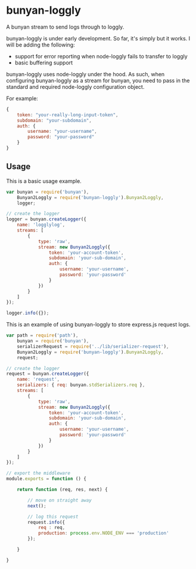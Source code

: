 bunyan-loggly
=============

A bunyan stream to send logs through to loggly.

bunyan-loggly is under early development. So far, it's simply but it works. I will be adding the following:

- support for error reporting when node-loggly fails to transfer to loggly
- basic buffering support

bunyan-loggly uses node-loggly under the hood. As such, when configuring bunyan-loggly as a stream for bunyan, you need to pass in the standard and required node-loggly configuration object.

For example:

```javascript
{
	token: "your-really-long-input-token",
	subdomain: "your-subdomain",
	auth: {
    	username: "your-username",
    	password: "your-password"
	}
}
```

## Usage

This is a basic usage example.

```javascript
var bunyan = require('bunyan'),
	Bunyan2Loggly = require('bunyan-loggly').Bunyan2Loggly,
	logger;

// create the logger
logger = bunyan.createLogger({
	name: 'logglylog',
	streams: [
		{
			type: 'raw',
			stream: new Bunyan2Loggly({
				token: 'your-account-token',
				subdomain: 'your-sub-domain',
				auth: {
					username: 'your-username',
					password: 'your-password'
				}
			})
		}
	]
});

logger.info({});
```

This is an example of using bunyan-loggly to store express.js request logs.

```javascript
var path = require('path'),
	bunyan = require('bunyan'),
	serializerRequest = require('../lib/serializer-request'),
	Bunyan2Loggly = require('bunyan-loggly').Bunyan2Loggly,
	request;

// create the logger
request = bunyan.createLogger({
	name: 'request',
	serializers: { req: bunyan.stdSerializers.req },
	streams: [
		{
			type: 'raw',
			stream: new Bunyan2Loggly({
				token: 'your-account-token',
				subdomain: 'your-sub-domain',
				auth: {
					username: 'your-username',
					password: 'your-password'
				}
			})
		}
	]
});

// export the middleware
module.exports = function () {

	return function (req, res, next) {

		// move on straight away
		next();

		// log this request
		request.info({
			req : req,
			production: process.env.NODE_ENV === 'production'
		});

	}

}
```